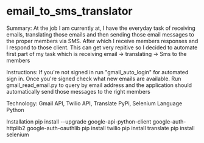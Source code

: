 # email_to_sms_translator
Summary: 
At the job I am currently at, I have the everyday task of receiving emails, translating those emails and then sending those email messages 
to the proper members via SMS. After which I receive members responses and I respond to those client. 
This can get very repitive so I decided to automate first part of my task which is receiving email -> translating -> Sms to the members

Instructions:
If you're not signed in run "gmail_auto_login" for automated sign in. Once you're signed check what new emails are available. Run gmail_read_email.py to query by email address and the application should automatically send those messages to the right members

Technology: 
Gmail API, Twilio API, Translate PyPi, Selenium
Language
Python

Installation
pip install --upgrade google-api-python-client google-auth-httplib2 google-auth-oauthlib
pip install twilio
pip install translate
pip install selenium
